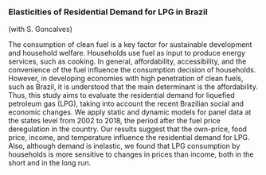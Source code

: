 ### Elasticities of Residential Demand for LPG in Brazil
(with S. Goncalves)

The consumption of clean fuel is a key factor for sustainable development and household welfare. Households use fuel as input to produce energy services, such as cooking. In general, affordability, accessibility, and the convenience of the fuel influence the consumption decision of households. However, in developing economies with high penetration of clean fuels, such as Brazil, it is understood that the main determinant is the affordability. Thus, this study aims to evaluate the residential demand for liquefied petroleum gas (LPG), taking into account the recent Brazilian social and economic changes. We apply static and dynamic models for panel data at the states level from 2002 to 2018, the period after the fuel price deregulation in the country. Our results suggest that the own-price, food price, income, and temperature influence the residential demand for LPG. Also, although demand is inelastic, we found that LPG consumption by households is more sensitive to changes in prices than income, both in the short and in the long run.
